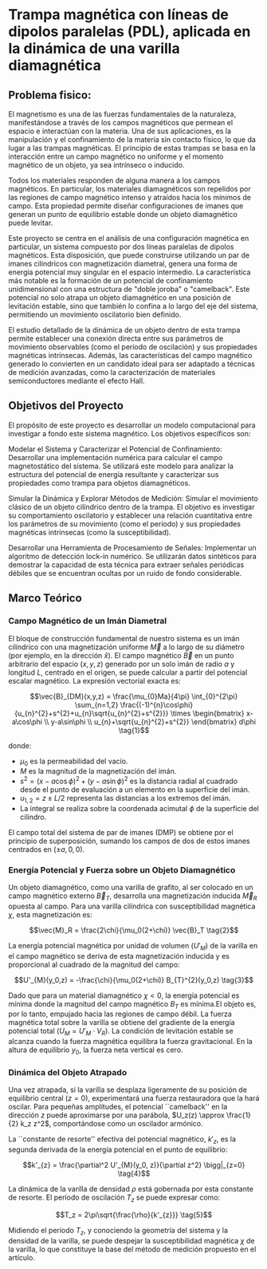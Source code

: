 


# **Trampa magnética con líneas de dipolos paralelas (PDL), aplicada en la dinámica de una varilla diamagnética**
## **Problema fisico:**

El magnetismo es una de las fuerzas fundamentales de la naturaleza, manifestándose a través de los campos magnéticos que permean el espacio e interactúan con la materia. Una de sus aplicaciones, es la manipulación y el confinamiento de la materia sin contacto físico, lo que da lugar a las trampas magnéticas. El principio de estas trampas se basa en la interacción entre un campo magnético no uniforme y el momento magnético de un objeto, ya sea intrínseco o inducido.

  

Todos los materiales responden de alguna manera a los campos magnéticos. En particular, los materiales diamagnéticos son repelidos por las regiones de campo magnético intenso y atraídos hacia los mínimos de campo. Esta propiedad permite diseñar configuraciones de imanes que generan un punto de equilibrio estable donde un objeto diamagnético puede levitar.

  

Este proyecto se centra en el análisis de una configuración magnética en particular, un sistema compuesto por dos líneas paralelas de dipolos magnéticos. Esta disposición, que puede construirse utilizando un par de imanes cilíndricos con magnetización diametral, genera una forma de energía potencial muy singular en el espacio intermedio. La característica más notable es la formación de un potencial de confinamiento unidimensional con una estructura de "doble joroba" o "camelback". Este potencial no solo atrapa un objeto diamagnético en una posición de levitación estable, sino que también lo confina a lo largo del eje del sistema, permitiendo un movimiento oscilatorio bien definido.

  

El estudio detallado de la dinámica de un objeto dentro de esta trampa permite establecer una conexión directa entre sus parámetros de movimiento observables (como el período de oscilación) y sus propiedades magnéticas intrínsecas. Además, las características del campo magnético generado lo convierten en un candidato ideal para ser adaptado a técnicas de medición avanzadas, como la caracterización de materiales semiconductores mediante el efecto Hall.

  

## **Objetivos del Proyecto**

El propósito de este proyecto es desarrollar un modelo computacional para investigar a fondo este sistema magnético. Los objetivos específicos son:

  

Modelar el Sistema y Caracterizar el Potencial de Confinamiento: Desarrollar una implementación numérica para calcular el campo magnetostático del sistema. Se utilizará este modelo para analizar la estructura del potencial de energía resultante y caracterizar sus propiedades como trampa para objetos diamagnéticos.

  

Simular la Dinámica y Explorar Métodos de Medición: Simular el movimiento clásico de un objeto cilíndrico dentro de la trampa. El objetivo es investigar su comportamiento oscilatorio y establecer una relación cuantitativa entre los parámetros de su movimiento (como el período) y sus propiedades magnéticas intrínsecas (como la susceptibilidad).

  

Desarrollar una Herramienta de Procesamiento de Señales: Implementar un algoritmo de detección lock-in numérico. Se utilizarán datos sintéticos para demostrar la capacidad de esta técnica para extraer señales periódicas débiles que se encuentran ocultas por un ruido de fondo considerable.

## **Marco Teórico**
### **Campo Magnético de un Imán Diametral**
El bloque de construcción fundamental de nuestro sistema es un imán cilíndrico con una magnetización uniforme $\vec{M}$ a lo largo de su diámetro (por ejemplo, en la dirección $\hat{x}$). El campo magnético $\vec{B}$ en un punto arbitrario del espacio $(x, y, z)$ generado por un solo imán de radio $a$ y longitud $L$, centrado en el origen, se puede calcular a partir del potencial escalar magnético. La expresión vectorial exacta es:


$$\vec{B}_{DM}(x,y,z) = \frac{\mu_{0}Ma}{4\pi} \int_{0}^{2\pi} \sum_{n=1,2} \frac{(-1)^{n}\cos\phi}{u_{n}^{2}+s^{2}+u_{n}\sqrt{u_{n}^{2}+s^{2}}} \times \begin{bmatrix} x-a\cos\phi \\ y-a\sin\phi \\ u_{n}+\sqrt{u_{n}^{2}+s^{2}} \end{bmatrix} d\phi \tag{1}$$


donde:
- $\mu_0$ es la permeabilidad del vacío.
- $M$ es la magnitud de la magnetización del imán.
- $s^2 = (x-a\cos\phi)^2 + (y-a\sin\phi)^2$ es la distancia radial al cuadrado desde el punto de evaluación a un elemento en la superficie del imán.
- $u_{1,2} = z \pm L/2$ representa las distancias a los extremos del imán.
- La integral se realiza sobre la coordenada acimutal $\phi$ de la superficie del cilindro.

El campo total del sistema de par de imanes (DMP) se obtiene por el principio de superposición, sumando los campos de dos de estos imanes centrados en $(\pm a, 0, 0)$.



### **Energía Potencial y Fuerza sobre un Objeto Diamagnético**

Un objeto diamagnético, como una varilla de grafito, al ser colocado en un campo magnético externo $\vec{B}_T$, desarrolla una magnetización inducida $\vec{M}_R$ opuesta al campo. Para una varilla cilíndrica con susceptibilidad magnética $\chi$, esta magnetización es:

$$\vec{M}_R = \frac{2\chi}{\mu_0(2+\chi)} \vec{B}_T \tag{2}$$

La energía potencial magnética por unidad de volumen ($U'_M$) de la varilla en el campo magnético se deriva de esta magnetización inducida y es proporcional al cuadrado de la magnitud del campo:

$$U'_{M}(y_0,z) = -\frac{\chi}{\mu_0(2+\chi)} B_{T}^{2}(y_0,z) \tag{3}$$

Dado que para un material diamagnético $\chi < 0$, la energía potencial es mínima donde la magnitud del campo magnético $B_T$ es mínima.El objeto es, por lo tanto, empujado hacia las regiones de campo débil. La fuerza magnética total sobre la varilla se obtiene del gradiente de la energía potencial total ($U_M = U'_M \cdot V_{R}$). La condición de levitación estable se alcanza cuando la fuerza magnética equilibra la fuerza gravitacional. En la altura de equilibrio $y_0$, la fuerza neta vertical es cero.

### **Dinámica del Objeto Atrapado**

Una vez atrapada, si la varilla se desplaza ligeramente de su posición de equilibrio central ($z=0$), experimentará una fuerza restauradora que la hará oscilar. Para pequeñas amplitudes, el potencial ``camelback'' en la dirección $z$ puede aproximarse por una parábola, $U_z(z) \approx \frac{1}{2} k_z z^2$, comportándose como un oscilador armónico.

La ``constante de resorte'' efectiva del potencial magnético, $k'_z$, es la segunda derivada de la energía potencial en el punto de equilibrio:

$$k'_{z} = \frac{\partial^2 U'_{M}(y_0, z)}{\partial z^2} \bigg|_{z=0} \tag{4}$$

La dinámica de la varilla de densidad $\rho$ está gobernada por esta constante de resorte. El período de oscilación $T_z$ se puede expresar como:

$$T_z = 2\pi\sqrt{\frac{\rho}{k'_{z}}} \tag{5}$$

Midiendo el período $T_z$, y conociendo la geometría del sistema y la densidad de la varilla, se puede despejar la susceptibilidad magnética $\chi$ de la varilla, lo que constituye la base del método de medición propuesto en el artículo.

